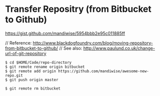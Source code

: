 # Transfer Repositry (from Bitbucket to Github)

https://gist.github.com/mandiwise/5954bbb2e95c011885ff

// Reference: http://www.blackdogfoundry.com/blog/moving-repository-from-bitbucket-to-github/
// See also: http://www.paulund.co.uk/change-url-of-git-repository
```
$ cd $HOME/Code/repo-directory
$ git remote rename origin bitbucket
$ git remote add origin https://github.com/mandiwise/awesome-new-repo.git
$ git push origin master

$ git remote rm bitbucket
```